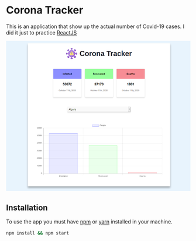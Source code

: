 # Corona Tracker

This is an application that show up the actual number of Covid-19 cases. I did it just to practice [ReactJS](https://reactjs.org/)

![COVID-19 Tracker](ctrac.png)


## Installation

To use the app you must have [npm](https://nodejs.org/) or [yarn](https://yarnpkg.com/) installed in your machine.

```bash
npm install && npm start
```